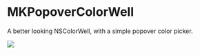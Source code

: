 MKPopoverColorWell
==================

A better looking NSColorWell, with a simple popover color picker.

![](http://f.cl.ly/items/400X0a3M060F1d0F3K0G/Screen%20Shot%202012-06-22%20at%2011.57.57%20PM.png)